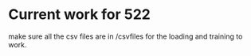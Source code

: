 # Current work for 522 

make sure all the csv files are in /csvfiles for the loading and training to work.